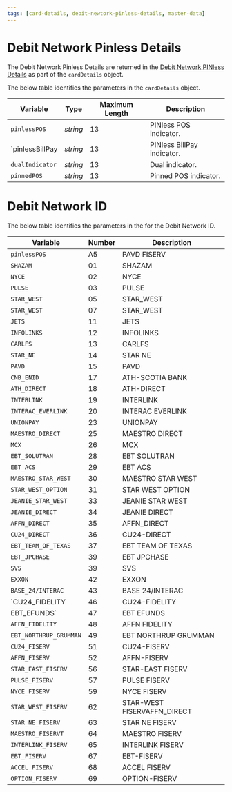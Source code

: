 ```yaml
---
tags: [card-details, debit-newtork-pinless-details, master-data]
---
```


# Debit Network Pinless Details 
The Debit Network Pinless Details are returned in the [Debit Network PINless Details](?path=docs/Resources/Master-Data/Debit-Pinless-Indicator.md) as part of the `cardDetails` object. 

The below table identifies the parameters in the `cardDetails` object.

| Variable | Type| Maximum Length | Description |
|---------|----------|----------------|---------|
| `pinlessPOS` | *string* | 13 | PINless POS indicator. |
| `pinlessBillPay | *string* | 13 | PINless BillPay indicator. |
| `dualIndicator` | *string* | 13 | Dual indicator. |
| `pinnedPOS` | *string* | 13 | Pinned POS indicator. |

# Debit Network ID

The below table identifies the parameters in the for the Debit Network ID.

| Variable | Number | Description |
|---------|----------|---------|
| `pinlessPOS` | A5 | PAVD FISERV |
| `SHAZAM` | 01 | SHAZAM|
| `NYCE` | 02 | NYCE|
| `PULSE` | 03 | PULSE |
| `STAR_WEST` | 05 | STAR_WEST |
| `STAR_WEST` | 07 | STAR_WEST|
| `JETS`| 11 | JETS |
| `INFOLINKS` | 12 | INFOLINKS |
| `CARLFS`| 13 | CARLFS |
| `STAR_NE` | 14 | STAR NE |
| `PAVD` | 15 | PAVD |
| `CNB_ENID` | 17 | ATH-SCOTIA BANK |
| `ATH_DIRECT` | 18 | ATH-DIRECT |
| `INTERLINK` | 19 | INTERLINK |
| `INTERAC_EVERLINK` | 20 | INTERAC EVERLINK |
| `UNIONPAY`| 23 | UNIONPAY | 
| `MAESTRO_DIRECT`| 25 | MAESTRO DIRECT |
| `MCX` | 26 | MCX |
| `EBT_SOLUTRAN` | 28 | EBT SOLUTRAN |
| `EBT_ACS` | 29 | EBT ACS|
| `MAESTRO_STAR_WEST` | 30 | MAESTRO STAR WEST |
| `STAR_WEST_OPTION`| 31 | STAR WEST OPTION | 
| `JEANIE_STAR_WEST`| 33 | JEANIE STAR WEST |
| `JEANIE_DIRECT` | 34 | JEANIE DIRECT |
| `AFFN_DIRECT` | 35 | AFFN_DIRECT | 
| `CU24_DIRECT` | 36| CU24-DIRECT |
| `EBT_TEAM_OF_TEXAS` | 37 | EBT TEAM OF TEXAS |
| `EBT_JPCHASE`| 39 | EBT JPCHASE | 
| `SVS`| 39 | SVS |
| `EXXON`| 42 | EXXON |
| `BASE_24/INTERAC`| 43 | BASE 24/INTERAC | 
| `CU24_FIDELITY | 46 | CU24-FIDELITY | 
| EBT_EFUNDS`| 47 | EBT EFUNDS | 
| `AFFN_FIDELITY`| 48 | AFFN FIDELITY | 
| `EBT_NORTHRUP_GRUMMAN` | 49 | EBT NORTHRUP GRUMMAN | 
| `CU24_FISERV`| 51 | CU24-FISERV | 
| `AFFN_FISERV`| 52 | AFFN-FISERV | 
| `STAR_EAST_FISERV`| 56 | STAR-EAST FISERV | 
| `PULSE_FISERV`| 57 | PULSE FISERV | 
| `NYCE_FISERV`| 59 | NYCE FISERV | 
| `STAR_WEST_FISERV`| 62 | STAR-WEST FISERVAFFN_DIRECT | 
| `STAR_NE_FISERV`| 63 | STAR NE FISERV | 
| `MAESTRO_FISERVT` | 64 | MAESTRO FISERV | 
| `INTERLINK_FISERV` | 65 | INTERLINK FISERV | 
| `EBT_FISERV` | 67 | EBT-FISERV | 
| `ACCEL_FISERV` | 68 | ACCEL FISERV | 
| `OPTION_FISERV` | 69 | OPTION-FISERV | 
  
        
         
